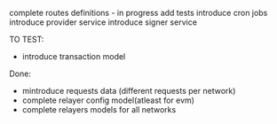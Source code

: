 complete routes definitions - in progress
add tests
introduce cron jobs
introduce provider service
introduce signer service



TO TEST:

- introduce transaction model


Done:
- mintroduce requests data (different requests per network)
- complete relayer config model(atleast for evm)
- complete relayers models for all networks


